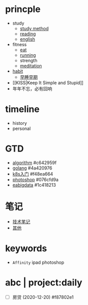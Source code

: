 # princple
  * study
    * [study method](study-method)
    * [reading](reading)
    * [english](english)
  * fitness
    * [eat](eat)
    * [running](running)
    * strength
    * [meditation](meditation)
  * [habit](habit)
    * [早睡早期](早睡早期)
  * [[KISS|Keep It Simple and Stupid]]
  * 年年不忘，必有回响

# timeline
  * history
  * personal

# GTD
  * [algorithm](gtd-algorithm)  #c642959f
  * [golang](golang)  #4a420976
  * [k8s入门](k8s入门)  #f48ea664
  * [photoshop](photoshop)  #076cfd9a
  * [eabigdata](bigdata)  #1c418213


# 笔记
  * [技术笔记](note)
  * [其他](./Misellanies)

# keywords
  * `Affinity` ipad photoshop
# abc | project:daily
* [ ] 房贷 (2020-12-20)  #f87802e1
